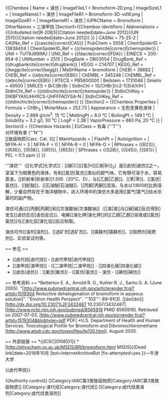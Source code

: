 {{Chembox
| Name = 溴仿
| ImageFileL1 = Bromoform-2D.png
| ImageSizeL1 = 
| ImageNameL1 = 溴仿
| ImageFileR1 = Bromoform-3D-vdW.png
| ImageSizeR1 = 
| ImageNameR1 = 溴仿
| IUPACName = Bromoform
| OtherNames = 三溴甲烷
|Section1={{Chembox Identifiers
| Abbreviations = {{Unbulleted list|R-20B3{{Citation needed|date=June 2012}}|UN 2515{{Citation needed|date=June 2012}}
}}
| CASNo = 75-25-2
| CASNo_Ref = {{cascite|correct|CAS}}
| PubChem = 5558
| ChemSpiderID = 13838404
| ChemSpiderID_Ref = {{chemspidercite|correct|chemspider}}
| UNII = TUT9J99IMU
| UNII_Ref = {{fdacite|correct|FDA}}
| EINECS = 200-854-6
| UNNumber = 2515
| DrugBank = DB03054
| DrugBank_Ref = {{drugbankcite|correct|drugbank}}
| KEGG = C14707
| KEGG_Ref = {{keggcite|correct|kegg}}
| MeSHName = bromoform
| ChEBI = 38682
| ChEBI_Ref = {{ebicite|correct|EBI}}
| ChEMBL = 345248
| ChEMBL_Ref = {{ebicite|correct|EBI}}
| RTECS = PB5600000
| Beilstein = 1731048
| Gmelin = 49500
| SMILES = BrC(Br)Br
| StdInChI = 1S/CHBr3/c2-1(3)4/h1H
| StdInChI_Ref = {{stdinchicite|correct|chemspider}}
| StdInChIKey = DIKBFYAXUHHXCS-UHFFFAOYSA-N
| StdInChIKey_Ref = {{stdinchicite|correct|chemspider}}
}}
|Section2 = {{Chembox Properties
|   Formula = CHBr<sub>3</sub>
|   MolarMass = 252.73 
|   Appearance = 无色至黄色液体
|   Density = 2.889 g/cm<sup>3</sup>, 15 °C
|   MeltingPt = 8.0 °C
|   BoilingPt = 149.1 °C
|   Solubility = 3.2 g/l, 30 °C
|   LogP = 2.38
|   VaporPressure = 660 Pa, 20 °C
  }}
| Section3 = {{Chembox Hazards
|   EUClass = 有毒 ('''T''')<br />对环境有害 ('''N''')<br />[[致癌物质|Carc. Cat. 3]]
|   MainHazards = 
|   FlashPt = 
|   Autoignition = 
|   NFPA-H = 3
|   NFPA-F = 0
|   NFPA-R = 0
|   NFPA-O = 
|   RPhrases = {{R23}}, {{R36}}, {{R38}}, {{R51}}, {{R53}}
|   SPhrases = {{S28}}, {{S45}}, {{S61}}
|   PEL = 0.5 ppm
  }}
}}

'''溴仿'''（[[化学式|化学式]]：[[碳|C]][[氢|H]][[溴|Br]]<sub>3</sub>）是[[卤仿|卤仿]]之一，室温下为暗黄色的液体，有和[[氯仿|氯仿]]类似的甜气味。它有限可溶于水，容易蒸发。[[折射率|折射率]]1.595（20°C、D），与[[乙醇|乙醇]]、[[苯|苯]]、[[氯仿|氯仿]]、[[醚|醚]]、[[石油醚|石油醚]]、[[丙酮|丙酮]]混溶，与水以1/800的比例溶解，少量自然存在于海洋植物中，进入环境中的溴仿大多是用[[氯气|氯气]]给水杀菌时的副产物。

溴仿可通过[[丙酮|丙酮]]和[[次溴酸钠|次溴酸钠]]（[[溴|溴]]与[[碱|碱]]反应得到）发生[[卤仿反应|卤仿反应]]、电解[[溴化钾|溴化钾]]的[[乙醇|乙醇]]溶液或[[氯仿|氯仿]]与[[溴化铝|溴化铝]]反应制取。

溴仿可作[[溶剂|溶剂]]、[[选矿剂|选矿剂]]、[[镇静剂|镇静剂]]、[[阻燃剂|阻燃剂]]、实验室试剂等。

== 参见 ==
* [[卤代烷|卤代烷]] - [[卤代甲烷|卤代甲烷]]
* [[溴甲烷|溴甲烷]] - [[二溴甲烷|二溴甲烷]] - [[四溴化碳|四溴化碳]]
* [[卤仿|卤仿]]：[[氟仿|氟仿]] - [[氯仿|氯仿]] - 溴仿 - [[碘仿|碘仿]]

== 参考资料 ==
*Betterton E. A., Arnold R. G., Kuhler R. J., Santo G. A. (June 2005). "[http://www.pubmedcentral.nih.gov/articlerender.fcgi?artid=1519304 Reductive dehalogenation of bromoform in aqueous solution]". ''Environ Health Perspect''. '''103''': 89–91(3). [[doi|doi]]:[http://dx.doi.org/10.2307%2F3432487 10.2307/3432487]. [http://www.ncbi.nlm.nih.gov/pubmed/8565919 PMID 8565919]. Retrieved on 2007-07-03.  [http://www.pubmedcentral.nih.gov/picrender.fcgi?artid=1519304&blobtype=pdf PDF]
*U.S. Department of Health and Human Services. Toxicological Profile for Bromoform and Dibromochloromethane [http://www.atsdr.cdc.gov/toxprofiles/tp130.html]. August 2005.

== 外部链接 ==
*{{ICSC|0108|01}}
*[http://physchem.ox.ac.uk/MSDS/BR/bromoform.html MSDS]{{Dead link|date=2018年10月 |bot=InternetArchiveBot |fix-attempted=yes }}—牛津大学

{{卤代甲烷}}

{{Authority control}}
[[Category:IARC第3类致癌物质|Category:IARC第3类致癌物质]]
[[Category:溴代烃|Category:溴代烃]]
[[Category:卤代烃类溶剂|Category:卤代烃类溶剂]]